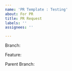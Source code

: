 ```yaml
---
name: 'PR Template : Testing'
about: For PR
title: PR Request
labels: ''
assignees: ''

---
```


Branch:

Feature:

Parent Branch:
